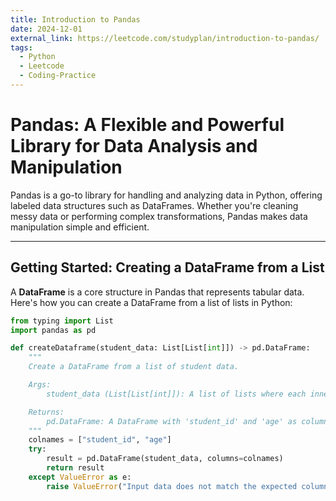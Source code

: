 ```yaml
---
title: Introduction to Pandas
date: 2024-12-01
external_link: https://leetcode.com/studyplan/introduction-to-pandas/
tags:
  - Python
  - Leetcode
  - Coding-Practice
---
```


# Pandas: A Flexible and Powerful Library for Data Analysis and Manipulation

Pandas is a go-to library for handling and analyzing data in Python, offering labeled data structures such as DataFrames. Whether you're cleaning messy data or performing complex transformations, Pandas makes data manipulation simple and efficient.

---

## Getting Started: Creating a DataFrame from a List

A **DataFrame** is a core structure in Pandas that represents tabular data. Here's how you can create a DataFrame from a list of lists in Python:

```python
from typing import List
import pandas as pd

def createDataframe(student_data: List[List[int]]) -> pd.DataFrame:
    """
    Create a DataFrame from a list of student data.

    Args:
        student_data (List[List[int]]): A list of lists where each inner list contains [student_id, age].

    Returns:
        pd.DataFrame: A DataFrame with 'student_id' and 'age' as columns.
    """
    colnames = ["student_id", "age"]
    try:
        result = pd.DataFrame(student_data, columns=colnames)
        return result
    except ValueError as e:
        raise ValueError("Input data does not match the expected column structure.") from e
